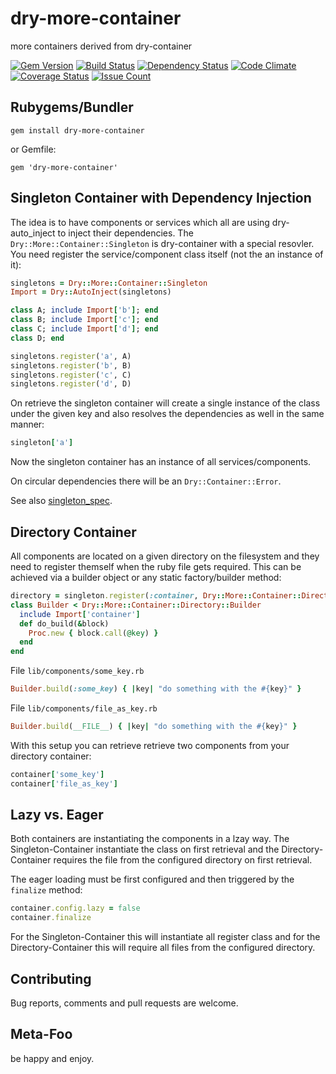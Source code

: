 [gem]: https://rubygems.org/gems/dry-more-container
[travis]: https://travis-ci.org/mkristian/dry-more-container
[gemnasium]: https://gemnasium.com/mkristian/dry-more-container
[codeclimate]: https://codeclimate.com/github/mkristian/dry-more-container
[coveralls]: https://coveralls.io/r/mkristian/dry-more-container
[codeissues]: https://codeclimate.com/github/mkristian/dry-more-container

# dry-more-container
more containers derived from dry-container

[![Gem Version](https://badge.fury.io/rb/dry-more-container.svg)][gem]
[![Build Status](https://travis-ci.org/mkristian/dry-more-container.svg?branch=master)][travis]
[![Dependency Status](https://gemnasium.com/badges/github.com/mkristian/dry-more-container.svg)][gemnasium]
[![Code Climate](https://codeclimate.com/github/mkristian/dry-more-container/badges/gpa.svg)][codeclimate]
[![Coverage Status](https://coveralls.io/repos/github/mkristian/dry-more-container/badge.svg?branch=master)][coveralls]
[![Issue Count](https://codeclimate.com/github/mkristian/dry-more-container/badges/issue_count.svg)][codeissues]

## Rubygems/Bundler

```
gem install dry-more-container
```

or Gemfile:
```
gem 'dry-more-container'
```

## Singleton Container with Dependency Injection

The idea is to have components or services which all are using dry-auto_inject to inject their dependencies. The `Dry::More::Container::Singleton` is dry-container with a special resovler. You need register the service/component class itself (not the an instance of it):

``` Ruby
singletons = Dry::More::Container::Singleton
Import = Dry::AutoInject(singletons)

class A; include Import['b']; end
class B; include Import['c']; end
class C; include Import['d']; end
class D; end

singletons.register('a', A)
singletons.register('b', B)
singletons.register('c', C)
singletons.register('d', D)
```

On retrieve the singleton container will create a single instance of the class under the given key and also resolves the dependencies as well in the same manner:

``` Ruby
singleton['a']

```

Now the singleton container has an instance of all services/components.

On circular dependencies there will be an `Dry::Container::Error`.

See also [singleton_spec](spec/singleton_spec.rb).

## Directory Container

All components are located on a given directory on the filesystem and they need to register themself when the ruby file gets required. This can be achieved via a builder object or any static factory/builder method:

``` Ruby
directory = singleton.register(:container, Dry::More::Container::Directory)
class Builder < Dry::More::Container::Directory::Builder
  include Import['container']
  def do_build(&block)
    Proc.new { block.call(@key) }
  end
end

```

File `lib/components/some_key.rb`

``` Ruby
Builder.build(:some_key) { |key| "do something with the #{key}" } 
```

File `lib/components/file_as_key.rb`

``` Ruby
Builder.build(__FILE__) { |key| "do something with the #{key}" } 
```

With this setup you can retrieve retrieve two components from your directory container:

``` Ruby
container['some_key']
container['file_as_key']
```

## Lazy vs. Eager

Both containers are instantiating the components in a lzay way. The Singleton-Container instantiate the class on first retrieval and the Directory-Container requires the file from the configured directory on first retrieval.

The eager loading must be first configured and then triggered by the `finalize` method:

``` Ruby
container.config.lazy = false
container.finalize
```

For the Singleton-Container this will instantiate all register class and for the Directory-Container this will require all files from the configured directory.

## Contributing

Bug reports, comments and pull requests are welcome.

## Meta-Foo

be happy and enjoy.



